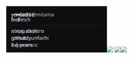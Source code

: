 <div align="center">
    <img width="52.5%" src="assets/bio.svg"><!--
    --><img width="47.5%" src="https://lanyard-profile-readme.vercel.app/api/553278836226129933?bg=0F0F0F&borderRadius=0&hideBadges=true">
    <img width="50%" src="https://streak-stats.demolab.com?user=yunfachi&hide_border=false&border_radius=0&border=0F0F0F&background=0F0F0F&ring=E0CCBE&stroke=0F0F0F&fire=E0CCBE&currStreakNum=E0CCBE&sideNums=E0CCBE&currStreakLabel=E0CCBE&sideLabels=E0CCBE&dates=E0CCBE&excludeDaysLabel=E0CCBE&hide_longest_streak=true&disable_animations=true&card_width=450"><!--
    --><img width="50%" src="https://moe-counter.glitch.me/get/@yunfachi1?theme=rule34">
</div>
